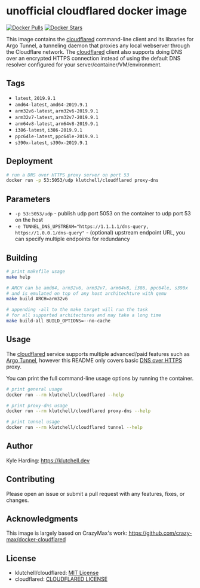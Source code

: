 # unofficial cloudflared docker image

[![Docker Pulls](https://img.shields.io/docker/pulls/klutchell/cloudflared.svg?style=flat-square)](https://hub.docker.com/r/klutchell/cloudflared/)
[![Docker Stars](https://img.shields.io/docker/stars/klutchell/cloudflared.svg?style=flat-square)](https://hub.docker.com/r/klutchell/cloudflared/)

This image contains the [cloudflared](https://developers.cloudflare.com/argo-tunnel/downloads/) command-line client and its libraries for Argo Tunnel, a tunneling daemon that proxies any local webserver through the Cloudflare network. The [cloudflared](https://developers.cloudflare.com/argo-tunnel/downloads/) client also supports doing DNS over an encrypted HTTPS connection instead of using the default DNS resolver configured for your server/container/VM/environment.

## Tags

- `latest`, `2019.9.1`
- `amd64-latest`, `amd64-2019.9.1`
- `arm32v6-latest`, `arm32v6-2019.9.1`
- `arm32v7-latest`, `arm32v7-2019.9.1`
- `arm64v8-latest`, `arm64v8-2019.9.1`
- `i386-latest`, `i386-2019.9.1`
- `ppc64le-latest`, `ppc64le-2019.9.1`
- `s390x-latest`, `s390x-2019.9.1`

## Deployment

```bash
# run a DNS over HTTPS proxy server on port 53
docker run -p 53:5053/udp klutchell/cloudflared proxy-dns
```

## Parameters

- `-p 53:5053/udp` - publish udp port 5053 on the container to udp port 53 on the host
- `-e TUNNEL_DNS_UPSTREAM="https://1.1.1.1/dns-query, https://1.0.0.1/dns-query"` - (optional) upstream endpoint URL, you can specify multiple endpoints for redundancy

## Building

```bash
# print makefile usage
make help

# ARCH can be amd64, arm32v6, arm32v7, arm64v8, i386, ppc64le, s390x
# and is emulated on top of any host architechture with qemu
make build ARCH=arm32v6

# appending -all to the make target will run the task
# for all supported architectures and may take a long time
make build-all BUILD_OPTIONS=--no-cache
```

## Usage

The [cloudflared](https://developers.cloudflare.com/argo-tunnel/downloads/) service supports multiple advanced/paid features
such as [Argo Tunnel](https://developers.cloudflare.com/argo-tunnel/),
however this README only covers basic [DNS over HTTPS](https://developers.cloudflare.com/argo-tunnel/reference/doh/) proxy.

You can print the full command-line usage options by running the container.

```bash
# print general usage
docker run --rm klutchell/cloudflared --help

# print proxy-dns usage
docker run --rm klutchell/cloudflared proxy-dns --help

# print tunnel usage
docker run --rm klutchell/cloudflared tunnel --help
```

## Author

Kyle Harding: <https://klutchell.dev>

## Contributing

Please open an issue or submit a pull request with any features, fixes, or changes.

## Acknowledgments

This image is largely based on CrazyMax's work: <https://github.com/crazy-max/docker-cloudflared>

## License

- klutchell/cloudflared: [MIT License](./LICENSE)
- cloudflared: [CLOUDFLARED LICENSE](https://developers.cloudflare.com/argo-tunnel/license/)
